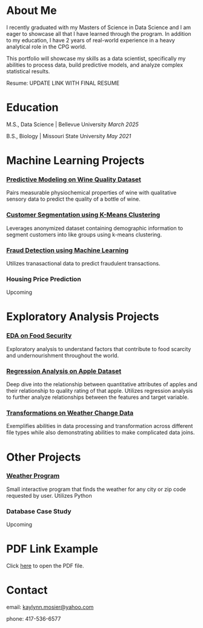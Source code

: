 # About Me
I recently graduated with my Masters of Science in Data Science and I am eager to showcase all that I have learned through the program. In addition to my education, I have 2 years of real-world experience in a heavy analytical role in the CPG world.

This portfolio will showcase my skills as a data scientist, specifically my abilities to process data, build predictive models, and analyze complex statistical results. 

Resume: UPDATE LINK WITH FINAL RESUME

# Education

M.S., Data Science  |  Bellevue University *March 2025*

B.S., Biology  |  Missouri State University *May 2021*


# Machine Learning Projects
### [Predictive Modeling on Wine Quality Dataset](https://github.com/KayMosier/kaymosier.github.io/tree/main/PCA%20%26%20Logistic%20Regression%20on%20Wine%20Quality%20Dataset)
Pairs measurable physiochemical properties of wine with qualitative sensory data to predict the quality of a bottle of wine.
### [Customer Segmentation using K-Means Clustering](https://github.com/KayMosier/kaymosier.github.io/tree/main/K-Means%20Clustering%20on%20Retail%20Data%20for%20Customer%20Segmentation)
Leverages anonymized dataset containing demographic information to segment customers into like groups using k-means clustering.
### [Fraud Detection using Machine Learning](https://github.com/KayMosier/kaymosier.github.io/tree/main/Fraud%20Classification%20on%20Ethereum%20Dataset)
Utilizes tranasactional data to predict fraudulent transactions.
### Housing Price Prediction
Upcoming

# Exploratory Analysis Projects
### [EDA on Food Security](https://github.com/KayMosier/kaymosier.github.io/blob/main/EDA%20on%20Food%20Security/EDA-on-Food-Security-Data.pdf)
Exploratory analysis to understand factors that contribute to food scarcity and undernourishment throughout the world.
### [Regression Analysis on Apple Dataset](https://github.com/KayMosier/kaymosier.github.io/tree/main/Regression%20Analysis%20on%20Apple%20Quality%20Data)
Deep dive into the relationship between quantitative attributes of apples and their relationship to quality rating of that apple. Utilizes regression analysis to further analyze relationships between the features and target variable. 
### [Transformations on Weather Change Data](https://github.com/KayMosier/kaymosier.github.io/blob/main/Transformations%20on%20Weather%20Data/README.md)
Exemplifies abilities in data processing and transformation across different file types while also demonstrating abilities to make complicated data joins.

# Other Projects
### [Weather Program](https://github.com/KayMosier/kaymosier.github.io/tree/main/Weather%20Program)
Small interactive program that finds the weather for any city or zip code requested by user. Utilizes Python
### Database Case Study
Upcoming

<body>
<h1>PDF Link Example</h1>
<p>Click <a href=""C:\Users\kayly\OneDrive\Desktop\MSDS\DSC680\Proejcts for Repo\PDF Projects\EDA-on-Food-Security-Data.pdf"" target="_blank">here</a> to open the PDF file.</p>
</body>

# Contact
email: kaylynn.mosier@yahoo.com

phone: 417-536-6577
